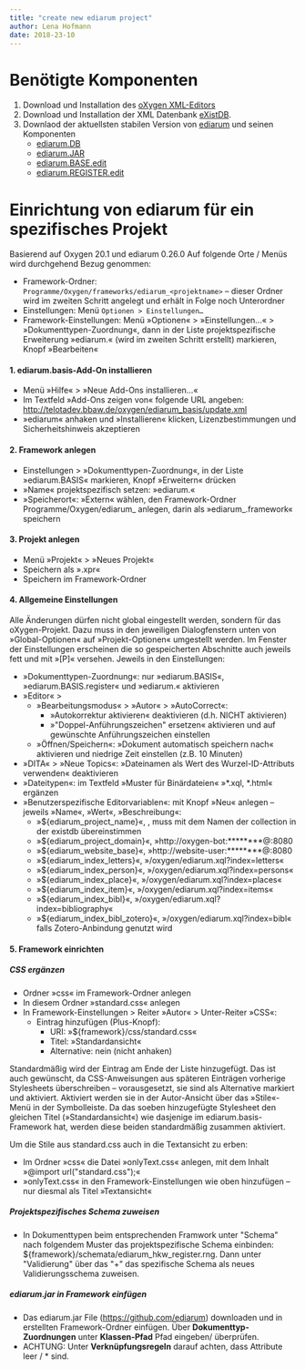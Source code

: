 ```yaml
---
title: "create new ediarum project"
author: Lena Hofmann
date: 2018-23-10
---
```


# Benötigte Komponenten

1. Download und Installation des [oXygen XML-Editors](https://www.oxygenxml.com/download_oxygenxml_editor.html)
2. Download und Installation der XML Datenbank [eXistDB](). 
3. Downlaod der aktuellsten stabilen Version von [ediarum](https://github.com/ediarum) und seinen Komponenten
    - [ediarum.DB](https://github.com/ediarum/ediarum.DB)
    - [ediarum.JAR](https://github.com/ediarum/ediarum.JAR)
    - [ediarum.BASE.edit](https://github.com/ediarum/ediarum.BASE.edit)
    - [ediarum.REGISTER.edit](https://github.com/ediarum/ediarum.REGISTER.edit)

# Einrichtung von ediarum für ein spezifisches Projekt

Basierend auf Oxygen 20.1 und ediarum 0.26.0
Auf folgende Orte / Menüs wird durchgehend Bezug genommen:

- Framework-Ordner: `Programme/Oxygen/frameworks/ediarum_<projektname>` – dieser Ordner wird im zweiten Schritt angelegt und erhält in Folge noch Unterordner
- Einstellungen: Menü `Optionen > Einstellungen…`
- Framework-Einstellungen: Menü »Optionen« > »Einstellungen…« > »Dokumenttypen-Zuordnung«, dann in der Liste projektspezifische Erweiterung »ediarum.<projektname>« (wird im zweiten Schritt erstellt) markieren, Knopf »Bearbeiten«


#### 1. ediarum.basis-Add-On installieren

- Menü »Hilfe« > »Neue Add-Ons installieren…«
- Im Textfeld »Add-Ons zeigen von« folgende URL angeben: http://telotadev.bbaw.de/oxygen/ediarum_basis/update.xml
- »ediarum« anhaken und »Installieren« klicken, Lizenzbestimmungen und Sicherheitshinweis akzeptieren


#### 2. Framework anlegen

- Einstellungen > »Dokumenttypen-Zuordnung«, in der Liste »ediarum.BASIS« markieren, Knopf »Erweitern« drücken
- »Name« projektspezifisch setzen: »ediarum.<projektname>«
- »Speicherort«: »Extern« wählen, den Framework-Ordner Programme/Oxygen/ediarum_<projektname> anlegen, darin als »ediarum_<projektname>.framework« speichern


#### 3. Projekt anlegen

- Menü »Projekt« > »Neues Projekt«
- Speichern als »<projektname>.xpr«
- Speichern im Framework-Ordner


#### 4. Allgemeine Einstellungen

Alle Änderungen dürfen nicht global eingestellt werden, sondern für das oXygen-Projekt. Dazu muss in den jeweiligen Dialogfenstern unten von »Global-Optionen« auf »Projekt-Optionen« umgestellt werden. Im Fenster der Einstellungen erscheinen die so gespeicherten Abschnitte auch jeweils fett und mit »[P]« versehen.
Jeweils in den Einstellungen:

- »Dokumenttypen-Zuordnung«: nur »ediarum.BASIS«, »ediarum.BASIS.register« und »ediarum.<projektname>« aktivieren
- »Editor« >
    - »Bearbeitungsmodus« > »Autor« > »AutoCorrect«:
        -  »Autokorrektur aktivieren« deaktivieren (d.h. NICHT aktivieren)
        - »"Doppel-Anführungszeichen" ersetzen« aktivieren und auf gewünschte Anführungszeichen einstellen
    - »Öffnen/Speichern«: »Dokument automatisch speichern nach« aktivieren und niedrige Zeit einstellen (z.B. 10 Minuten)
- »DITA« > »Neue Topics«: »Dateinamen als Wert des Wurzel-ID-Attributs verwenden« deaktivieren
- »Dateitypen«: im Textfeld »Muster für Binärdateien« »*.xql, *.html« ergänzen
- »Benutzerspezifische Editorvariablen«: mit Knopf »Neu« anlegen – jeweils »Name«, »Wert«, »Beschreibung«:
    - »${ediarum_project_name}«, <projektname>, muss mit dem Namen der collection in der existdb übereinstimmen
    - »${ediarum_project_domain}«, »http://oxygen-bot:********@<projektdomain>:8080
    - »${ediarum_website_base}«, »http://website-user:********@<projektdomain>:8080
    - »${ediarum_index_letters}«, »/oxygen/ediarum.xql?index=letters«
    - »${ediarum_index_person}«, »/oxygen/ediarum.xql?index=persons«
    - »${ediarum_index_place}«, »/oxygen/ediarum.xql?index=places«
    - »${ediarum_index_item}«, »/oxygen/ediarum.xql?index=items«
    - »${ediarum_index_bibl}«, »/oxygen/ediarum.xql?index=bibliography«
    - »${ediarum_index_bibl_zotero}«, »/oxygen/ediarum.xql?index=bibl« falls Zotero-Anbindung genutzt wird


#### 5. Framework einrichten

##### CSS ergänzen
- Ordner »css« im Framework-Ordner anlegen
- In diesem Ordner »standard.css« anlegen
- In Framework-Einstellungen > Reiter »Autor« > Unter-Reiter »CSS«:
    - Eintrag hinzufügen (Plus-Knopf):
        - URI: »${framework}/css/standard.css«
        - Titel: »Standardansicht«
        - Alternative: nein (nicht anhaken)

Standardmäßig wird der Eintrag am Ende der Liste hinzugefügt. Das ist auch gewünscht, da CSS-Anweisungen aus späteren Einträgen vorherige Stylesheets überschreiben – vorausgesetzt, sie sind als Alternative markiert und aktiviert. Aktiviert werden sie in der Autor-Ansicht über das »Stile«-Menü in der Symbolleiste. Da das soeben hinzugefügte Stylesheet den gleichen Titel (»Standardansicht«) wie dasjenige im ediarum.basis-Framework hat, werden diese beiden standardmäßig zusammen aktiviert.

Um die Stile aus standard.css auch in die Textansicht zu erben:

- Im Ordner »css« die Datei »onlyText.css« anlegen, mit dem Inhalt »@import url("standard.css");«
- »onlyText.css« in den Framework-Einstellungen wie oben hinzufügen – nur diesmal als Titel »Textansicht«

##### Projektspezifisches Schema zuweisen

- In Dokumenttypen beim entsprechenden Framwork unter "Schema" nach folgendem Muster das projektspezifische Schema einbinden: ${framework}/schemata/ediarum_hkw_register.rng. Dann unter "Validierung" über das "+" das spezifische Schema als neues Validierungsschema zuweisen.

##### ediarum.jar in Framework einfügen

- Das ediarum.jar File (https://github.com/ediarum) downloaden und in erstellten Framework-Ordner einfügen. Über **Dokumenttyp-Zuordnungen** unter **Klassen-Pfad** Pfad eingeben/ überprüfen.
- ACHTUNG: Unter **Verknüpfungsregeln** darauf achten, dass Attribute leer / * sind.